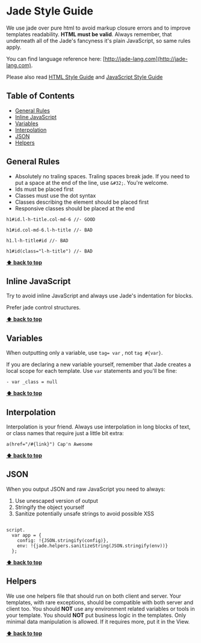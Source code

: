 # Jade Style Guide

We use jade over pure html to avoid markup closure errors and to improve templates readability. **HTML must be valid**. Always remember, that underneath all of the Jade's fancyness it's plain JavaScript, so same rules apply.

You can find language reference here: [http://jade-lang.com](http://jade-lang.com).

Please also read [HTML Style Guide](https://github.com/swiftgift/guidelines/blob/master/HTML.md) and [JavaScript Style Guide](https://github.com/swiftgift/guidelines/blob/master/JAVASCRIPT.md)

## Table of Contents
- [General Rules](general-rules)
- [Inline JavaScript](inline-javascript)
- [Variables](variables)
- [Interpolation](interpolation)
- [JSON](json)
- [Helpers](helpers)

## General Rules

- Absolutely no traling spaces. Traling spaces break jade. If you need to put a space at the end of the line, use `&#32;`. You're welcome.
- Ids must be placed first
- Classes must use the dot syntax
- Classes describing the element should be placed first
- Responsive classes should be placed at the end

```jade
h1#id.l-h-title.col-md-6 //- GOOD

h1#id.col-md-6.l-h-title //- BAD

h1.l-h-title#id //- BAD

h1#id(class="l-h-title") //- BAD
```

**[⬆ back to top](#table-of-contents)**

## Inline JavaScript

Try to avoid inline JavaScript and always use Jade's indentation for blocks.

Prefer jade control structures.

**[⬆ back to top](#table-of-contents)**

## Variables

When outputting only a variable, use `tag= var` , not `tag #{var}`.

If you are declaring a new variable yourself, remember that Jade creates a local scope for each template. Use `var` statements and you'll be fine:

```jade
- var _class = null
```

**[⬆ back to top](#table-of-contents)**

## Interpolation

Interpolation is your friend. Always use interpolation in long blocks of text, or class names that require just a little bit extra:

```jade
a(href="/#{link}") Cap'n Awesome
```

**[⬆ back to top](#table-of-contents)**

## JSON

When you output JSON and raw JavaScript you need to always:

  1. Use unescaped version of output
  2. Stringify the object yourself
  3. Sanitize potentially unsafe strings to avoid possible XSS

```jade

script.
  var app = {
    config: !{JSON.stringify(config)},
    env: !{jade.helpers.sanitizeString(JSON.stringify(env))}
  };

```

**[⬆ back to top](#table-of-contents)**

## Helpers

We use one helpers file that should run on both client and server. Your templates, with rare exceptions, should be compatible with both server and client too. You should **NOT** use any environment related variables or tools in your template. You should **NOT** put business logic in the templates. Only minimal data manipulation is allowed. If it requires more, put it in the View.

**[⬆ back to top](#table-of-contents)**
